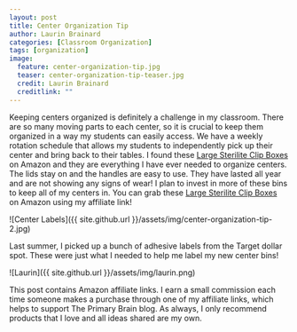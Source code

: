 ```yaml
---
layout: post
title: Center Organization Tip
author: Laurin Brainard
categories: [Classroom Organization]
tags: [organization]
image:
  feature: center-organization-tip.jpg
  teaser: center-organization-tip-teaser.jpg
  credit: Laurin Brainard
  creditlink: ""
---
```

Keeping centers organized is definitely a challenge in my classroom. There are so many moving parts to each center, so it is crucial to keep them organized in a way my students can easily access. We have a weekly rotation schedule that allows my students to independently pick up their center and bring back to their tables. I found these <a target="_blank" href="https://www.amazon.com/gp/product/B004QJGW6C/ref=as_li_tl?ie=UTF8&camp=1789&creative=9325&creativeASIN=B004QJGW6C&linkCode=as2&tag=theprimarybra-20&linkId=d9e1ee47aa9cc031f940e1bbc53b3d09">Large Sterilite Clip Boxes</a><img src="//ir-na.amazon-adsystem.com/e/ir?t=theprimarybra-20&l=am2&o=1&a=B004QJGW6C" width="1" height="1" border="0" alt="" style="border:none !important; margin:0px !important;" /> on Amazon and they are everything I have ever needed to organize centers. The lids stay on and the handles are easy to use. They have lasted all year and are not showing any signs of wear! I plan to invest in more of these bins to keep all of my centers in. You can grab these <a target="_blank" href="https://www.amazon.com/gp/product/B004QJGW6C/ref=as_li_tl?ie=UTF8&camp=1789&creative=9325&creativeASIN=B004QJGW6C&linkCode=as2&tag=theprimarybra-20&linkId=d9e1ee47aa9cc031f940e1bbc53b3d09">Large Sterilite Clip Boxes</a><img src="//ir-na.amazon-adsystem.com/e/ir?t=theprimarybra-20&l=am2&o=1&a=B004QJGW6C" width="1" height="1" border="0" alt="" style="border:none !important; margin:0px !important;" /> on Amazon using my affiliate link! 

![Center Labels]({{ site.github.url }}/assets/img/center-organization-tip-2.jpg)

Last summer, I picked up a bunch of adhesive labels from the Target dollar spot. These were just what I needed to help me label my new center bins!

![Laurin]({{ site.github.url }}/assets/img/laurin.png)

This post contains Amazon affiliate links. I earn a small commission each time someone makes a purchase through one of my affiliate links, which helps to support The Primary Brain blog. As always, I only recommend products that I love and all ideas shared are my own. 